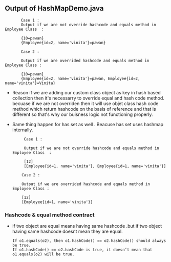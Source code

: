 ## Output of HashMapDemo.java

      
           Case 1 :
           Output if we are not override hashcode and equals method in Employee Class  :

           {10=pawan}
           {Employee{id=2, name='vinita'}=pawan}

           Case 2 :

           Output if we are overrided hashcode and equals method in Employee Class :

           {10=pawan}
           {Employee{id=2, name='vinita'}=pawan, Employee{id=2, name='vinita'}=Vinita}
        
 
 
 - Reason if we are adding our custom class object as key in hash based collection then it's necessarry to override equal and hash code method. becuase if we are not overriden then it will use objet class hash code method which return hashcode on the basis of reference and that is different so that's why our buisness logic not functioning properly.

 - Same thing happen for has set as well . Beacuse has set uses hashmap internally.

            Case 1 :

            Output if we are not override hashcode and equals method in Employee Class  :

            [12]
            [Employee{id=1, name='vinita'}, Employee{id=1, name='vinita'}]

           Case 2 :

           Output if we are overrided hashcode and equals method in Employee Class :

           [12]
           [Employee{id=1, name='vinita'}]


### Hashcode & equal method contract

- if two object are equal means having same hashcode .but if two object having same hashcode doesnt mean they are equal.

      If o1.equals(o2), then o1.hashCode() == o2.hashCode() should always be true.
      If o1.hashCode() == o2.hashCode is true, it doesn’t mean that o1.equals(o2) will be true.
 


